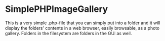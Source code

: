 # SimplePHPImageGallery
This is a very simple .php-file that you can simply put into a folder and it will display the folders' contents in a web browser, easily browsable, as a photo gallery. Folders in the filesystem are folders in the GUI as well.
